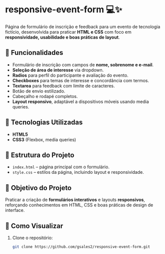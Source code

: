 # responsive-event-form 💻✨

Página de formulário de inscrição e feedback para um evento de tecnologia fictício, desenvolvida para praticar **HTML e CSS** com foco em **responsividade, usabilidade e boas práticas de layout**.

## 📝 Funcionalidades

- Formulário de inscrição com campos de **nome, sobrenome e e-mail**.  
- **Seleção de área de interesse** via dropdown.  
- **Radios** para perfil do participante e avaliação do evento.  
- **Checkboxes** para temas de interesse e concordância com termos.  
- **Textarea** para feedback com limite de caracteres.  
- Botão de envio estilizado.  
- Cabeçalho e rodapé completos.  
- **Layout responsivo**, adaptável a dispositivos móveis usando media queries.  

## 🎯 Tecnologias Utilizadas

- **HTML5**  
- **CSS3** (Flexbox, media queries)  

## 📂 Estrutura do Projeto

- `index.html` – página principal com o formulário.  
- `style.css` – estilos da página, incluindo layout e responsividade.  

## 🚀 Objetivo do Projeto

Praticar a criação de **formulários interativos** e layouts **responsivos**, reforçando conhecimentos em HTML, CSS e boas práticas de design de interface.

## 📌 Como Visualizar

1. Clone o repositório:  
   ```bash
   git clone https://github.com/gsales2/responsive-event-form.git
